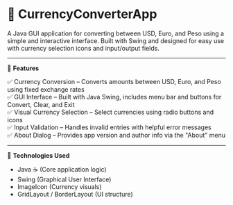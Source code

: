 # 💱 CurrencyConverterApp

A Java GUI application for converting between USD, Euro, and Peso using a simple and interactive interface. Built with Swing and designed for easy use with currency selection icons and input/output fields.

---

🔧 **Features**

✅ Currency Conversion – Converts amounts between USD, Euro, and Peso using fixed exchange rates  
✅ GUI Interface – Built with Java Swing, includes menu bar and buttons for Convert, Clear, and Exit  
✅ Visual Currency Selection – Select currencies using radio buttons and icons  
✅ Input Validation – Handles invalid entries with helpful error messages  
✅ About Dialog – Provides app version and author info via the "About" menu

---

📂 **Technologies Used**

- Java ☕ (Core application logic)
- Swing (Graphical User Interface)
- ImageIcon (Currency visuals)
- GridLayout / BorderLayout (UI structure)

